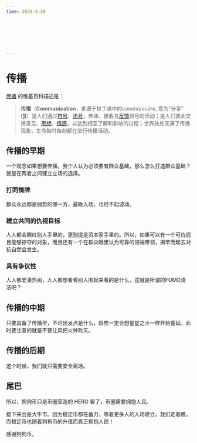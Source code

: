 ```yaml
---
time: 2020-4-20







---
```


# 传播

[传播](https://zh.wikipedia.org/wiki/%E4%BC%A0%E6%92%AD) 的维基百科描述是：

> **传播**（**Communication**，来源于拉丁语中的*commūnicāre*, 意为"分享"[[1\]](https://zh.wikipedia.org/wiki/传播#cite_note-1)）是人们通过[符号](https://zh.wikipedia.org/wiki/符号)、[讯号](https://zh.wikipedia.org/wiki/訊號)，传递、接收与[反馈](https://zh.wikipedia.org/wiki/反馈)讯号的活动；是人们彼此交换意见、[思想](https://zh.wikipedia.org/wiki/思想)、[情感](https://zh.wikipedia.org/wiki/情感)，以达到相互了解和影响的过程；世界处处充满了传播现象，生命每时每刻都在进行传播活动。



## 传播的早期

一个观念如果想要传播，我个人认为必须要有群众基础，那么怎么打造群众基础？就是在两者之间建立立场的选择。

### 打同情牌

群众永远都是弱势的哪一方，最晚入场，也经不起波动。

### 建立共同的仇视目标

人人都会眼红别人手里的，更别提是资本家手里的。所以，如果可以有一个可仇视且能够掠夺的对象，而且还有一个在群众眼里认为可靠的领袖带领，揭竿而起去对抗自然会发生。

### 具有争议性

人人都爱凑热闹，人人都想看看别人围起来看的是什么，这就是所谓的FOMO清洁吧？

## 传播的中期

只要具备了传播型，不论出发点是什么，趋势一定会想星星之火一样开始蔓延。此时要注意的就是不要让风把火种吹灭。

## 传播的后期

这个时候，我们就只需要安全离场。

## 尾巴

所以，狗狗币只是币圈营造的 HERO 罢了，币圈需要拥抱人民。

接下来会是大牛市。因为稳定币都在蓄力，等着更多人的入场建仓。我们走着瞧。而稳定币也随着狗狗币的升值而真正拥抱人民！

感谢狗狗币。